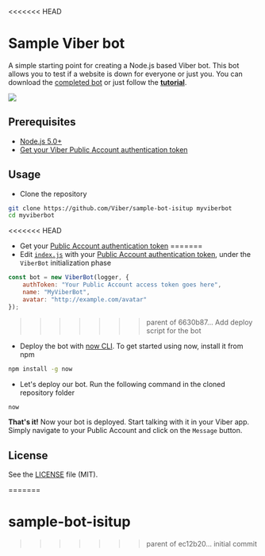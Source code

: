 <<<<<<< HEAD
# Sample Viber bot

A simple starting point for creating a Node.js based Viber bot. This bot allows you to test if a website is down for everyone or just you.
You can download the [completed bot](https://github.com/Viber/sample-bot-isitup/archive/master.zip) or just follow the [**tutorial**](docs/TUTORIAL.md).

![][1]

## Prerequisites

* [Node.js 5.0+](http://nodejs.org)
* [Get your Viber Public Account authentication token](https://developers.viber.com/docs/general/getting-started-with-bots/)

## Usage

* Clone the repository

```bash
git clone https://github.com/Viber/sample-bot-isitup myviberbot
cd myviberbot
```

<<<<<<< HEAD
* Get your [Public Account authentication token](https://developers.viber.com/docs/general/getting-started-with-bots/)
=======
* Edit [`index.js`](src/index.js) with your [Public Account authentication token](https://developers.viber.com/public-accounts/index.html#authentication-token), under the `ViberBot` initialization phase

```javascript
const bot = new ViberBot(logger, {
    authToken: "Your Public Account access token goes here",
    name: "MyViberBot",
    avatar: "http://example.com/avatar"
});
```
>>>>>>> parent of 6630b87... Add deploy script for the bot

* Deploy the bot with [now CLI](https://zeit.co/now/). To get started using now, install it from npm

```bash
npm install -g now
```

* Let's deploy our bot. Run the following command in the cloned repository folder

```bash
now
```

**That's it!** Now your bot is deployed. Start talking with it in your Viber app. Simply navigate to your Public Account and click on the `Message` button.

## License

See the [LICENSE](LICENSE.md) file (MIT).

[1]: output.gif
=======
# sample-bot-isitup
>>>>>>> parent of ec12b20... initial commit
